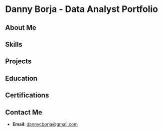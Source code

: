 # Danny Borja - Data Analyst Portfolio



## About Me


## Skills


## Projects


## Education


## Certifications


## Contact Me
- **Email**: dannycborja@gmail.com
